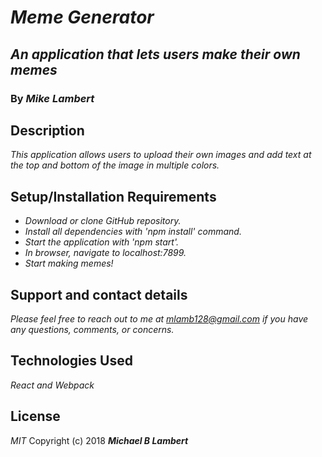 # _Meme Generator_

## _An application that lets users make their own memes_

### By _**Mike Lambert**_

## Description

_This application allows users to upload their own images and add text at the top and bottom of the image in multiple colors._

## Setup/Installation Requirements

* _Download or clone GitHub repository._
* _Install all dependencies with 'npm install' command._
* _Start the application with 'npm start'._
* _In browser, navigate to localhost:7899._
* _Start making memes!_

## Support and contact details

_Please feel free to reach out to me at mlamb128@gmail.com if you have any questions, comments, or concerns._

## Technologies Used

_React and Webpack_

## License

*MIT*
Copyright (c) 2018 **_Michael B Lambert_**
